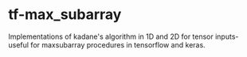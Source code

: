 # tf-max_subarray
Implementations of kadane's algorithm in 1D and 2D for tensor inputs-
useful for maxsubarray procedures in tensorflow and keras.
